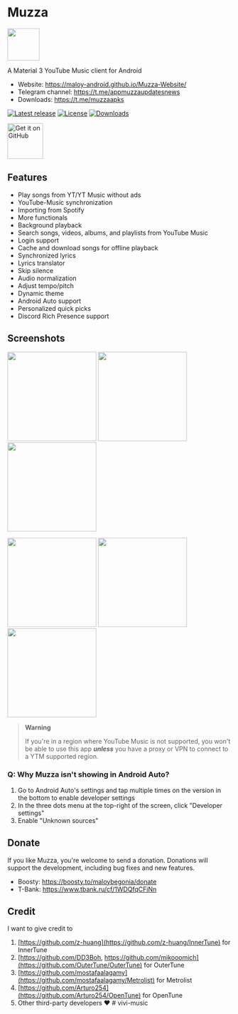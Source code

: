 # Muzza

<img src="https://github.com/Maloy-Android/Muzza/blob/main/assets/Muzza-icon.jpg" height="72">

A Material 3 YouTube Music client for Android

- Website: https://maloy-android.github.io/Muzza-Website/
- Telegram channel: https://t.me/appmuzzaupdatesnews
- Downloads: https://t.me/muzzaapks

[![Latest release](https://img.shields.io/github/v/release/Maloy-Android/Muzza?include_prereleases)](https://github.com/Maloy-Android/Muzza/releases)
[![License](https://img.shields.io/github/license/Maloy-Android/Muzza)](https://www.gnu.org/licenses/gpl-3.0)
[![Downloads](https://img.shields.io/github/downloads/Maloy-Android/Muzza/total)](https://github.com/Maloy-Android/Muzza/releases)

[<img src="https://github.com/machiav3lli/oandbackupx/blob/034b226cea5c1b30eb4f6a6f313e4dadcbb0ece4/badge_github.png" alt="Get it on GitHub" height="80">](https://github.com/Maloy-Android/Muzza/releases/latest)

## Features

- Play songs from YT/YT Music without ads
- YouTube-Music synchronization
- Importing from Spotify
- More functionals
- Background playback
- Search songs, videos, albums, and playlists from YouTube Music
- Login support
- Cache and download songs for offline playback
- Synchronized lyrics
- Lyrics translator
- Skip silence
- Audio normalization
- Adjust tempo/pitch
- Dynamic theme
- Android Auto support
- Personalized quick picks
- Discord Rich Presence support

## Screenshots

<p float="left">
  <img src="https://github.com/Maloy-Android/Muzza/blob/main/fastlane/metadata/android/en-US/images/phoneScreenshots/01.png" width="200" />
  <img src="https://github.com/Maloy-Android/Muzza/blob/main/fastlane/metadata/android/en-US/images/phoneScreenshots/02.png" width="200" />
  <img src="https://github.com/Maloy-Android/Muzza/blob/main/fastlane/metadata/android/en-US/images/phoneScreenshots/03.png" width="200" />
</p>
<p float="left">
  <img src="https://github.com/Maloy-Android/Muzza/blob/main/fastlane/metadata/android/en-US/images/phoneScreenshots/04.png" width="200" />
  <img src="https://github.com/Maloy-Android/Muzza/blob/main/fastlane/metadata/android/en-US/images/phoneScreenshots/05.png" width="200" />
    <img src="https://github.com/Maloy-Android/Muzza/blob/main/fastlane/metadata/android/en-US/images/phoneScreenshots/06.png" width="200" />
</p>

> **Warning**
>
>If you're in a region where YouTube Music is not supported, you won't be able to use this app
***unless*** you have a proxy or VPN to connect to a YTM supported region.

### Q: Why Muzza isn't showing in Android Auto?

1. Go to Android Auto's settings and tap multiple times on the version in the bottom to enable
   developer settings
2. In the three dots menu at the top-right of the screen, click "Developer settings"
3. Enable "Unknown sources"

## Donate

If you like Muzza, you're welcome to send a donation. Donations will support the development,
including bug fixes and new features.

- Boosty: https://boosty.to/maloybegonia/donate
- T-Bank: https://www.tbank.ru/cf/1WDQfqCFiNn

## Credit

I want to give credit to 
1. [https://github.com/z-huang](https://github.com/z-huang/InnerTune) for InnerTune
2. [https://github.com/DD3Boh, https://github.com/mikooomich](https://github.com/OuterTune/OuterTune) for OuterTune
3. [https://github.com/mostafaalagamy](https://github.com/mostafaalagamy/Metrolist) for Metrolist
4. [https://github.com/Arturo254](https://github.com/Arturo254/OpenTune) for OpenTune
5. Other third-party developers ❤️
#   v i v i - m u s i c  
 
